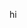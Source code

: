 hi
<link rel="stylesheet" href="https://cdnjs.cloudflare.com/ajax/libs/font-awesome/4.7.0/css/font-awesome.min.css">
